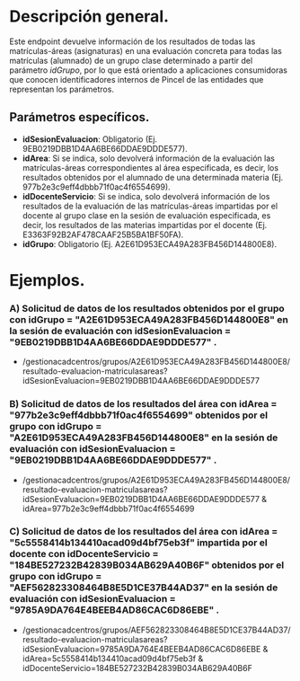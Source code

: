 
# Descripción general.

Este endpoint devuelve información de los resultados de todas las matrículas-áreas (asignaturas) en una evaluación concreta para todas las matrículas (alumnado) de un grupo clase determinado a partir del parámetro *idGrupo*, por lo que está orientado a aplicaciones consumidoras que conocen identificadores internos de Pincel de las entidades que representan los parámetros.

## Parámetros específicos.

* **idSesionEvaluacion**: Obligatorio (Ej. 9EB0219DBB1D4AA6BE66DDAE9DDDE577).
* **idArea**: Si se indica, solo devolverá información de la evaluación las matrículas-áreas correspondientes al área especificada, es decir, los resultados obtenidos por el alumnado de una determinada materia (Ej. 977b2e3c9eff4dbbb71f0ac4f6554699).
* **idDocenteServicio**: Si se indica, solo devolverá información de los resultados de la evaluación de las matrículas-áreas impartidas por el docente al grupo clase en la sesión de evaluación especificada, es decir, los resultados de las materias impartidas por el docente (Ej. E3363F92B2AF478CAAF25B5BA1BF50FA).
* **idGrupo**: Obligatorio (Ej. A2E61D953ECA49A283FB456D144800E8).

# Ejemplos.
### A) Solicitud de datos de los resultados obtenidos por el grupo con idGrupo = "A2E61D953ECA49A283FB456D144800E8" en la sesión de evaluación con idSesionEvaluacion = "9EB0219DBB1D4AA6BE66DDAE9DDDE577" .
* /gestionacadcentros/grupos/A2E61D953ECA49A283FB456D144800E8/resultado-evaluacion-matriculasareas?idSesionEvaluacion=9EB0219DBB1D4AA6BE66DDAE9DDDE577

### B) Solicitud de datos de los resultados del área con idArea = "977b2e3c9eff4dbbb71f0ac4f6554699" obtenidos por el grupo con idGrupo = "A2E61D953ECA49A283FB456D144800E8" en la sesión de evaluación con idSesionEvaluacion = "9EB0219DBB1D4AA6BE66DDAE9DDDE577" .
* /gestionacadcentros/grupos/A2E61D953ECA49A283FB456D144800E8/resultado-evaluacion-matriculasareas?idSesionEvaluacion=9EB0219DBB1D4AA6BE66DDAE9DDDE577 & idArea=977b2e3c9eff4dbbb71f0ac4f6554699

### C) Solicitud de datos de los resultados del área con idArea = "5c5558414b134410acad09d4bf75eb3f" impartida por el docente con idDocenteServicio = "184BE527232B42839B034AB629A40B6F" obtenidos por el grupo con idGrupo = "AEF562823308464B8E5D1CE37B44AD37" en la sesión de evaluación con idSesionEvaluacion = "9785A9DA764E4BEEB4AD86CAC6D86EBE" .
* /gestionacadcentros/grupos/AEF562823308464B8E5D1CE37B44AD37/resultado-evaluacion-matriculasareas?idSesionEvaluacion=9785A9DA764E4BEEB4AD86CAC6D86EBE & idArea=5c5558414b134410acad09d4bf75eb3f & idDocenteServicio=184BE527232B42839B034AB629A40B6F

